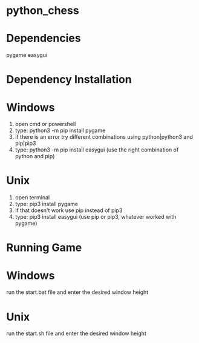 # python_chess

# Dependencies
pygame
easygui

# Dependency Installation
# Windows
1. open cmd or powershell
2. type: python3 -m pip install pygame
3. if there is an error try different combinations using python|python3 and pip|pip3
4. type: python3 -m pip install easygui (use the right combination of python and pip)

# Unix
1. open terminal
2. type: pip3 install pygame
3. if that doesn't work use pip instead of pip3
4. type: pip3 install easygui (use pip or pip3, whatever worked with pygame)

# Running Game
# Windows
run the start.bat file and enter the desired window height

# Unix
run the start.sh file and enter the desired window height
